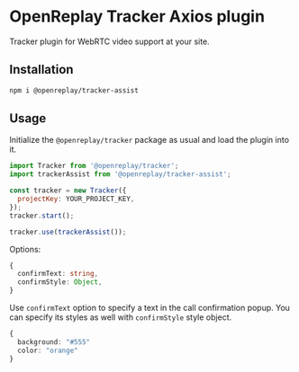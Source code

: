 # OpenReplay Tracker Axios plugin

Tracker plugin for WebRTC video support at your site.

## Installation

```bash
npm i @openreplay/tracker-assist
```

## Usage

Initialize the `@openreplay/tracker` package as usual and load the plugin into it.

```js
import Tracker from '@openreplay/tracker';
import trackerAssist from '@openreplay/tracker-assist';

const tracker = new Tracker({
  projectKey: YOUR_PROJECT_KEY,
});
tracker.start();

tracker.use(trackerAssist());
```

Options:

```ts
{
  confirmText: string,
  confirmStyle: Object,
}
```
Use `confirmText` option to specify a text in the call confirmation popup.
You can specify its styles as well with  `confirmStyle` style object.

```ts
{
  background: "#555"
  color: "orange"
}

```